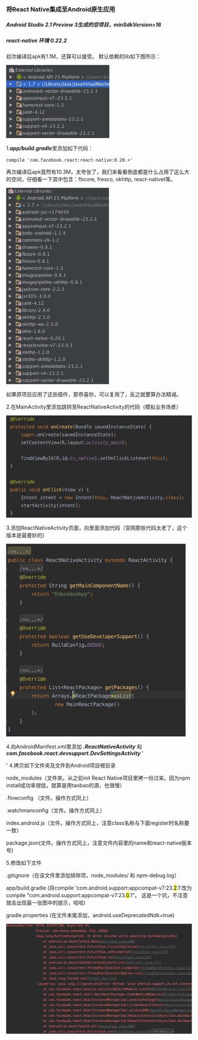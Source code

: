 ### 将React Native集成至Android原生应用
##### Android Studio 2.1 Preview 3生成的空项目，minSdkVersion=16
##### react-native 环境 0.22.2

初次编译后apk有1.1M，还算可以接受。 默认依赖的lib如下图所示：


![默认插件集](https://raw.githubusercontent.com/Kennytian/embedded/master/screenshot/1.png)

1.***app/build.gradle***里添加如下代码：

    compile 'com.facebook.react:react-native:0.20.+'

再次编译后apk竟然有10.3M，太夸张了，我们来看看倒底都是什么占用了这么大的空间，仔细看一下其中包含：fbcore, fresco, okhttp, react-nativet等。


![添加react native后的插件集](https://raw.githubusercontent.com/Kennytian/embedded/master/screenshot/2.png)

如果原项目应用了这些插件，那恭喜你，可以复用了，反之就要算办法精减。

2.在MainActivity里添加跳转至ReactNativeActivity的代码（模拟业务场景）

![MainActivity代码](https://raw.githubusercontent.com/Kennytian/embedded/master/screenshot/3.png)

3.添加ReactNativeActivity页面，向里面添加代码（官网那些代码太老了，这个版本是最曼妙的）

![ReactNativeActivity代码](https://raw.githubusercontent.com/Kennytian/embedded/master/screenshot/4.png)

4.向AndroidManifest.xml里添加 ***.ReactNativeActivity*** 和  ***com.facebook.react.devsupport.DevSettingsActivity***
'
<activity android:name=".ReactNativeActivity"
    android:configChanges="keyboard|keyboardHidden|orientation|screenSize" />

<activity android:name="com.facebook.react.devsupport.DevSettingsActivity" />
'
4.拷贝如下文件夹及文件到Android项目根目录

node_modules（文件夹。从之前init React Native项目里拷一份过来。因为npm install成功率很低，就算是用taobao的源，也很慢）

.flowconfig （文件。操作方式同上）

.watchmanconfig（文件。操作方式同上）

index.android.js（文件。操作方式同上，注意class名称与下面register时名称要一致）

package.json(文件。操作方式同上，注意文件内容里的name和react-native版本号)


5.修改如下文件

.gitignore（在该文件里添加排除项，node_modules/ 和 npm-debug.log）

app/build.gradle (将compile 'com.android.support:appcompat-v7:23.<mark>2</mark>.1'改为compile "com.android.support:appcompat-v7:23.<mark>0</mark>.1"。 这是一个坑，不注意就会出现最一张图中的提示，哈哈)

gradle.properties (在文件末尾添加，android.useDeprecatedNdk=true)

![android.support版本](https://raw.githubusercontent.com/Kennytian/embedded/master/screenshot/9.png)

